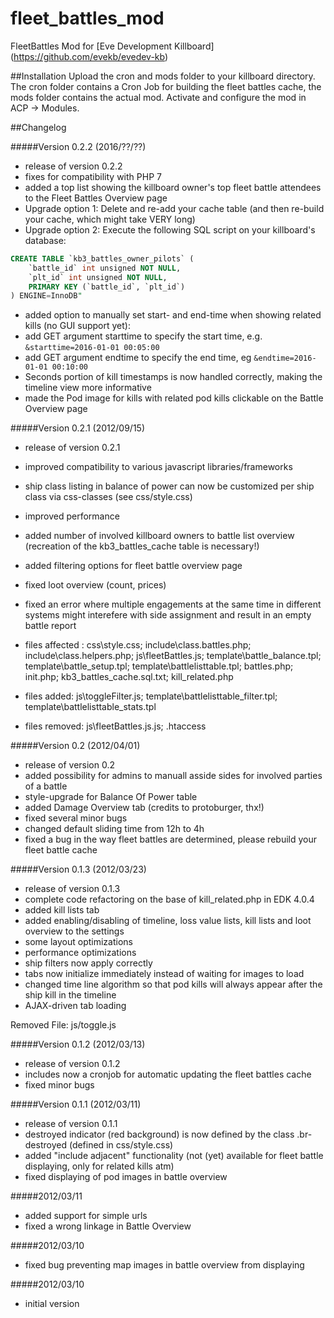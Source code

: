 # fleet\_battles\_mod
FleetBattles Mod for [Eve Development Killboard] (https://github.com/evekb/evedev-kb)

##Installation
Upload the cron and mods folder to your killboard directory. The cron folder contains a Cron Job for building the fleet battles cache, the mods folder contains the actual mod.
Activate and configure the mod in ACP -> Modules.

##Changelog


#####Version 0.2.2 (2016/??/??)
* release of version 0.2.2
* fixes for compatibility with PHP 7
* added a top list showing the killboard owner's top fleet battle attendees to the Fleet Battles Overview page
 * Upgrade option 1: Delete and re-add your cache table (and then re-build your cache, which might take VERY long)
 * Upgrade option 2: Execute the following SQL script on your killboard's database:
```sql
CREATE TABLE `kb3_battles_owner_pilots` (
    `battle_id` int unsigned NOT NULL,
    `plt_id` int unsigned NOT NULL,
    PRIMARY KEY (`battle_id`, `plt_id`)
) ENGINE=InnoDB"
```
* added option to manually set start- and end-time when showing related kills (no GUI support yet):
 * add GET argument starttime to specify the start time, e.g. ```&starttime=2016-01-01 00:05:00```
 * add GET argument endtime to specify the end time, eg ```&endtime=2016-01-01 00:10:00```
* Seconds portion of kill timestamps is now handled correctly, making the timeline view more informative
* made the Pod image for kills with related pod kills clickable on the Battle Overview page



#####Version 0.2.1 (2012/09/15)
* release of version 0.2.1
* improved compatibility to various javascript libraries/frameworks
* ship class listing in balance of power can now be customized per ship class via css-classes (see css/style.css)
* improved performance
* added number of involved killboard owners to battle list overview (recreation of the kb3_battles_cache table is necessary!)
* added filtering options for fleet battle overview page
* fixed loot overview (count, prices)
* fixed an error where multiple engagements at the same time in different systems might interefere with side assignment and result in an empty battle report

* files affected : css\style.css; include\class.battles.php; include\class.helpers.php; js\fleetBattles.js; template\battle_balance.tpl; template\battle_setup.tpl; template\battlelisttable.tpl; battles.php; init.php; kb3_battles_cache.sql.txt; kill_related.php
* files added: js\toggleFilter.js; template\battlelisttable_filter.tpl; template\battlelisttable_stats.tpl
* files removed: js\fleetBattles.js.js; .htaccess

#####Version 0.2 (2012/04/01)
* release of version 0.2
* added possibility for admins to manuall asside sides for involved parties of a battle
* style-upgrade for Balance Of Power table
* added Damage Overview tab (credits to protoburger, thx!)
* fixed several minor bugs
* changed default sliding time from 12h to 4h
* fixed a bug in the way fleet battles are determined, please rebuild your fleet battle cache


#####Version 0.1.3 (2012/03/23)
* release of version 0.1.3
* complete code refactoring on the base of kill_related.php in EDK 4.0.4
* added kill lists tab
* added enabling/disabling of timeline, loss value lists, kill lists and loot overview to the settings
* some layout optimizations
* performance optimizations
* ship filters now apply correctly
* tabs now initialize immediately instead of waiting for images to load
* changed time line algorithm so that pod kills will always appear after the ship kill in the timeline
* AJAX-driven tab loading

Removed File: js/toggle.js

#####Version 0.1.2 (2012/03/13)
* release of version 0.1.2
* includes now a cronjob for automatic updating the fleet battles cache
* fixed minor bugs

#####Version 0.1.1 (2012/03/11)
* release of version 0.1.1
* destroyed indicator (red background) is now defined by the class .br-destroyed (defined in css/style.css)
* added "include adjacent" functionality (not (yet) available for fleet battle displaying, only for related kills atm)
* fixed displaying of pod images in battle overview

#####2012/03/11
* added support for simple urls
* fixed a wrong linkage in Battle Overview

#####2012/03/10
* fixed bug preventing map images in battle overview from displaying

#####2012/03/10
* initial version